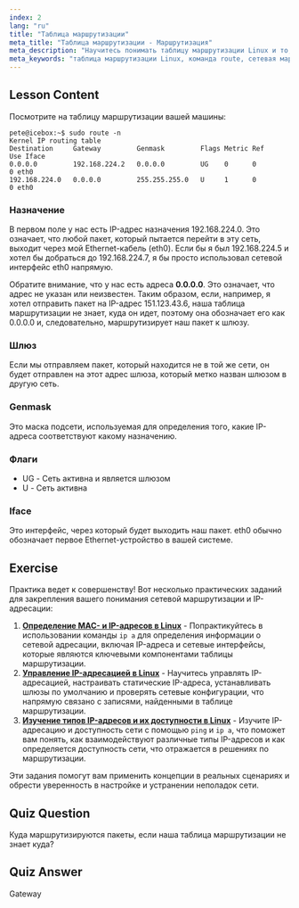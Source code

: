 ```yaml
---
index: 2
lang: "ru"
title: "Таблица маршрутизации"
meta_title: "Таблица маршрутизации - Маршрутизация"
meta_description: "Научитесь понимать таблицу маршрутизации Linux и то, как пакеты маршрутизируются с помощью команды route. Изучите назначения, шлюзы и интерфейсы для основ сети."
meta_keywords: "таблица маршрутизации Linux, команда route, сетевая маршрутизация, сети Linux, Linux для начинающих, учебник по Linux, руководство по сети"
---
```


## Lesson Content

Посмотрите на таблицу маршрутизации вашей машины:

```plaintext
pete@icebox:~$ sudo route -n
Kernel IP routing table
Destination     Gateway         Genmask         Flags Metric Ref    Use Iface
0.0.0.0         192.168.224.2   0.0.0.0         UG    0      0        0 eth0
192.168.224.0   0.0.0.0         255.255.255.0   U     1      0        0 eth0
```

### Назначение

В первом поле у нас есть IP-адрес назначения 192.168.224.0. Это означает, что любой пакет, который пытается перейти в эту сеть, выходит через мой Ethernet-кабель (eth0). Если бы я был 192.168.224.5 и хотел бы добраться до 192.168.224.7, я бы просто использовал сетевой интерфейс eth0 напрямую.

Обратите внимание, что у нас есть адреса **0.0.0.0**. Это означает, что адрес не указан или неизвестен. Таким образом, если, например, я хотел отправить пакет на IP-адрес 151.123.43.6, наша таблица маршрутизации не знает, куда он идет, поэтому она обозначает его как 0.0.0.0 и, следовательно, маршрутизирует наш пакет к шлюзу.

### Шлюз

Если мы отправляем пакет, который находится не в той же сети, он будет отправлен на этот адрес шлюза, который метко назван шлюзом в другую сеть.

### Genmask

Это маска подсети, используемая для определения того, какие IP-адреса соответствуют какому назначению.

### Флаги

- UG - Сеть активна и является шлюзом
- U - Сеть активна

### Iface

Это интерфейс, через который будет выходить наш пакет. eth0 обычно обозначает первое Ethernet-устройство в вашей системе.

## Exercise

Практика ведет к совершенству! Вот несколько практических заданий для закрепления вашего понимания сетевой маршрутизации и IP-адресации:

1. **[Определение MAC- и IP-адресов в Linux](https://labex.io/ru/labs/linux-identify-mac-and-ip-addresses-in-linux-592731)** - Попрактикуйтесь в использовании команды `ip a` для определения информации о сетевой адресации, включая IP-адреса и сетевые интерфейсы, которые являются ключевыми компонентами таблицы маршрутизации.
2. **[Управление IP-адресацией в Linux](https://labex.io/ru/labs/linux-manage-ip-addressing-in-linux-592736)** - Научитесь управлять IP-адресацией, настраивать статические IP-адреса, устанавливать шлюзы по умолчанию и проверять сетевые конфигурации, что напрямую связано с записями, найденными в таблице маршрутизации.
3. **[Изучение типов IP-адресов и их доступности в Linux](https://labex.io/ru/labs/linux-explore-ip-address-types-and-reachability-in-linux-592780)** - Изучите IP-адресацию и доступность сети с помощью `ping` и `ip a`, что поможет вам понять, как взаимодействуют различные типы IP-адресов и как определяется доступность сети, что отражается в решениях по маршрутизации.

Эти задания помогут вам применить концепции в реальных сценариях и обрести уверенность в настройке и устранении неполадок сети.

## Quiz Question

Куда маршрутизируются пакеты, если наша таблица маршрутизации не знает куда?

## Quiz Answer

Gateway
